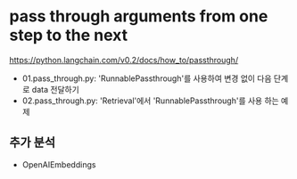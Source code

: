 # pass through arguments from one step to the next

<https://python.langchain.com/v0.2/docs/how_to/passthrough/>

- 01.pass_through.py: 'RunnablePassthrough'를 사용하여 변경 없이 다음 단계로 data 전달하기
- 02.pass_through.py: 'Retrieval'에서  'RunnablePassthrough'를 사용 하는 예제


## 추가 분석

- OpenAIEmbeddings